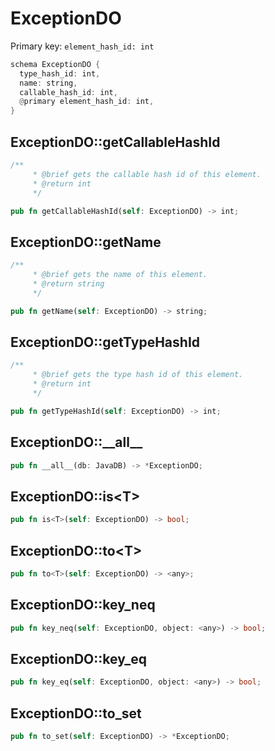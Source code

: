 # ExceptionDO

Primary key: `element_hash_id: int`

```rust
schema ExceptionDO {
  type_hash_id: int,
  name: string,
  callable_hash_id: int,
  @primary element_hash_id: int,
}
```
## ExceptionDO::getCallableHashId

```rust
/**
     * @brief gets the callable hash id of this element.
     * @return int
     */
```
```rust
pub fn getCallableHashId(self: ExceptionDO) -> int;
```
## ExceptionDO::getName

```rust
/**
     * @brief gets the name of this element.
     * @return string
     */
```
```rust
pub fn getName(self: ExceptionDO) -> string;
```
## ExceptionDO::getTypeHashId

```rust
/**
     * @brief gets the type hash id of this element.
     * @return int
     */
```
```rust
pub fn getTypeHashId(self: ExceptionDO) -> int;
```
## ExceptionDO::\_\_all\_\_

```rust
pub fn __all__(db: JavaDB) -> *ExceptionDO;
```
## ExceptionDO::is\<T\>

```rust
pub fn is<T>(self: ExceptionDO) -> bool;
```
## ExceptionDO::to\<T\>

```rust
pub fn to<T>(self: ExceptionDO) -> <any>;
```
## ExceptionDO::key\_neq

```rust
pub fn key_neq(self: ExceptionDO, object: <any>) -> bool;
```
## ExceptionDO::key\_eq

```rust
pub fn key_eq(self: ExceptionDO, object: <any>) -> bool;
```
## ExceptionDO::to\_set

```rust
pub fn to_set(self: ExceptionDO) -> *ExceptionDO;
```
